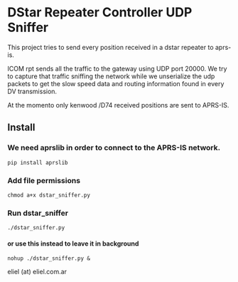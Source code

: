 # DStar Repeater Controller UDP Sniffer

This project tries to send every position received in a dstar repeater to aprs-is.

ICOM rpt sends all the traffic to the gateway using UDP port 20000.
We try to capture that traffic sniffing the network while we unserialize the udp packets to get
the slow speed data and routing information found in every DV transmission.

At the momento only kenwood /D74 received positions are sent to APRS-IS.

## Install
### We need aprslib in order to connect to the APRS-IS network.
```shell
pip install aprslib
```
### Add file permissions
```shell
chmod a+x dstar_sniffer.py
```

### Run dstar_sniffer
```shell
./dstar_sniffer.py
```
#### or use this instead to leave it in background
```shell
nohup ./dstar_sniffer.py &
```

eliel (at) eliel.com.ar
